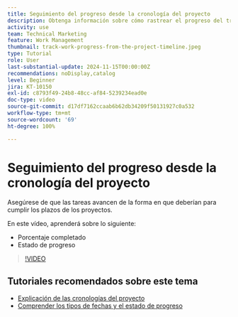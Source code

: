```yaml
---
title: Seguimiento del progreso desde la cronología del proyecto
description: Obtenga información sobre cómo rastrear el progreso del trabajo desde la cronología del proyecto con el uso del porcentaje completado y del estado del progreso.
activity: use
team: Technical Marketing
feature: Work Management
thumbnail: track-work-progress-from-the-project-timeline.jpeg
type: Tutorial
role: User
last-substantial-update: 2024-11-15T00:00:00Z
recommendations: noDisplay,catalog
level: Beginner
jira: KT-10150
exl-id: c8793f49-24b8-48cc-af84-5239234ead0e
doc-type: video
source-git-commit: d17df7162ccaab6b62db34209f50131927c0a532
workflow-type: tm+mt
source-wordcount: '69'
ht-degree: 100%

---
```


# Seguimiento del progreso desde la cronología del proyecto

Asegúrese de que las tareas avancen de la forma en que deberían para cumplir los plazos de los proyectos.

En este vídeo, aprenderá sobre lo siguiente:

* Porcentaje completado
* Estado de progreso

>[!VIDEO](https://video.tv.adobe.com/v/3438208/?quality=12&learn=on&enablevpops)


## Tutoriales recomendados sobre este tema

* [Explicación de las cronologías del proyecto](/help/manage-work/project-timelines/understand-project-timelines.md)
* [Comprender los tipos de fechas y el estado de progreso](/help/manage-work/project-timelines/understand-task-dates-and-progress-status.md)

